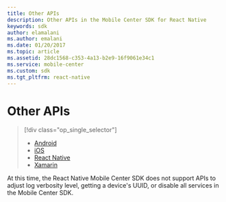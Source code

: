 ```yaml
---
title: Other APIs
description: Other APIs in the Mobile Center SDK for React Native
keywords: sdk
author: elamalani
ms.author: emalani
ms.date: 01/20/2017
ms.topic: article
ms.assetid: 28dc1568-c353-4a13-b2e9-16f9061e34c1
ms.service: mobile-center
ms.custom: sdk
ms.tgt_pltfrm: react-native
---
```


# Other APIs

> [!div class="op_single_selector"]
> * [Android](android.md)
> * [iOS](ios.md)
> * [React Native](react-native.md)
> * [Xamarin](xamarin.md)

At this time, the React Native Mobile Center SDK does not support APIs to adjust log verbosity level, getting a device's UUID, or disable all services in the Mobile Center SDK.
